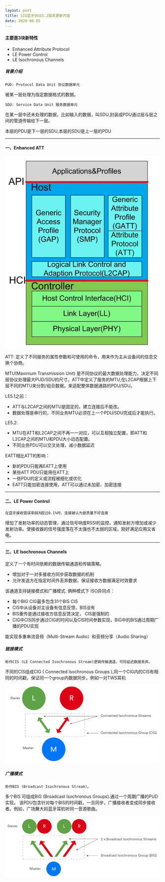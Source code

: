 ```yaml
---
layout: post
title: SIG蓝牙协议5.2版本更新内容
date: 2020-06-05
---
```


#### 主要是3块新特性
- Enhanced Attribute Protocol
- LE Power Control
- LE Isochronous Channels


##### 背景介绍 
    PUD: Protocol Data Unit 协议数据单元
被某一层处理为指定数据格式的数据。

    SDU: Service Data Unit 服务数据单元
在某一层中还未处理的数据，比如输入的数据，叫SDU,封装成PDU通过层与层之间的管道传输给下一层。

本层的PDU是下一层的SDU,本层的SDU是上一层的PDU

*** 
#### 一、Enhanced ATT

![](/images/posts/iOS/8.png)

ATT: 定义了不同服务的属性参数和可使用的命令，用来作为主从设备间的信息交换个协商。

MTU(Maximum Transmission Unit) 是不同协议的最大数据处理能力，决定不同层协议处理最大PUD/SDU的尺寸。ATT中定义了服务的MTU,在L2CAP根据上下层不同的MTU来分割/组合数据，来适配整体数据通路的PDU/SDU。

LE5.1之前：
- ATT与L2CAP之间的MTU是固定的，建立连接后不能改。
- 数据处理是串行的，不同业务MTU必须在上一个PDU/SDU完成后才能执行。

LE5.2:
- MTU在ATT和L2CAP之间不再一一对应，可以互相独立配置，即ATT和L2CAP之间的MTU和PDU大小动态配置。
- 不同业务PDU可以交叉处理，减小数据延迟

EATT相比ATT的影响：
- 新的PDU只能再EATT上使用
- 某些ATT PDU只能用在ATT上
- 一些PDU的定义或流程被细化或优化
- EATT只能加密连接使用，ATT可以通过未加密、加密连接

*** 
#### 二、LE Power Control
    在蓝牙接收错误率BER超过0.1%时，连接被认为是质量不好连接
增加了发射功率的动态管理，通过信号响度RSSI的监控，通知发射方增加或减少发射功率。使接收器的信号强度落在不太强也不太弱的区域，刚好满足应用又省电。

*** 
#### 三、LE Isochronous Channels
定义了一个有时间依赖的数据传输通道和传输策略。
- 增加对于一对多接收方同步获取数据的机制
- 允许发送方在指定时间外丢弃数据，保证接收方数据满足时效要求

该通道支持链接模式和广播模式.
俩种模式下 ISO异同点：
- 每个BIG CIG最多包含31个BIS CIS
- CIS中从设备对主设备有信息反馈，BIS没有
- BIS重传是通过接收方信息反馈决定， CIS是强制的
- CIG中CIS同步通过CIG的时间以及CIS时间参数实现，BIG中的BIS通过周期广播的PDU实现

能实现多重串流音频（Multi-Stream Audio）和音频分享（Audio Sharing）

##### 链接模式
    称作CIS (LE Connected Isochronous Stream)逻辑传输通道，可将延迟数据丢弃。
不同的CIS组成CIG ( Connected Isochronous Groups ),同一个CIG内的CIS有相同的时间戳，保证同一个group内数据同步。例如一对TWS耳机

![111](/images/posts/iOS/9.png)


##### 广播模式
    称作BIS (Broadcast Isochronous Stream)。
多个BIS 可组成BIG (Broadcast Isochronous Groups).通过一个周期广播的PUD实现。 该PDU包含针对每个BIS的时间戳，一旦同步，广播接收者变成同步接收者。例如，广场舞大妈蓝牙耳机听同一音源歌曲。

![](/images/posts/iOS/10.png)
